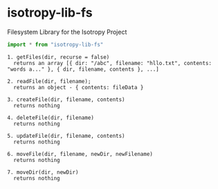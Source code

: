 # isotropy-lib-fs
Filesystem Library for the Isotropy Project


```javascript
import * from "isotropy-lib-fs"
```


```
1. getFiles(dir, recurse = false)  
  returns an array [{ dir: "/abc", filename: "hllo.txt", contents: "words a..." }, { dir, filename, contents }, ...]
```
```
2. readFile(dir, filename);
  returns an object - { contents: fileData }
```
```
3. createFile(dir, filename, contents)
  returns nothing
```
```
4. deleteFile(dir, filename)
  returns nothing
```
```
5. updateFile(dir, filename, contents)
  returns nothing
```
```
6. moveFile(dir, filename, newDir, newFilename)
  returns nothing
```
```
7. moveDir(dir, newDir)
  returns nothing
```
